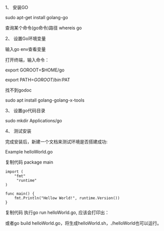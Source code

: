 1、 安装GO

sudo apt-get install golang-go

查询某个命令(go命令)路径
whereis go

2、 设置Go环境变量

输入go env查看变量

打开终端，输入命令：

export GOROOT=$HOME/go

export PATH=$GOROOT/bin:$PAT


找不到godoc

sudo apt install golang-golang-x-tools

3、 设置go代码目录

sudo mkdir Applications/go

4、 测试安装

完成安装后，新建一个文档来测试环境是否搭建成功:

Example helloWorld.go

复制代码
package main

    import (
        "fmt"
         "runtime"
    )

    func main() {
        fmt.Println("Hellow World!", runtime.Version())
    }    
复制代码
执行go run helloWorld.go, 应该会打印出：

或者go build helloWorld.go，将生成helloWorld.sh，./helloWorld也可以运行。